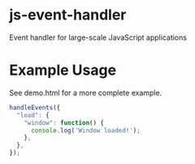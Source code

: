 # js-event-handler
Event handler for large-scale JavaScript applications

# Example Usage
See demo.html for a more complete example.
```js
handleEvents({
  "load": {
    "window": function() {
      console.log('Window loaded!');
    },
  },
});
```

